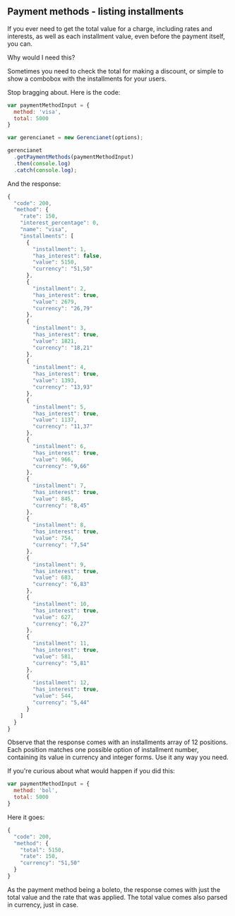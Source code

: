 ## Payment methods - listing installments

If you ever need to get the total value for a charge, including rates and interests, as well as each installment value, even before the payment itself, you can.

Why would I need this?

Sometimes you need to check the total for making a discount, or simple to show a combobox with the installments for your users.

Stop bragging about. Here is the code:

```js
var paymentMethodInput = {
  method: 'visa',
  total: 5000
}

var gerencianet = new Gerencianet(options);

gerencianet
  .getPaymentMethods(paymentMethodInput)
  .then(console.log)
  .catch(console.log);
```

And the response:

```js
{
  "code": 200,
  "method": {
    "rate": 150,
    "interest_percentage": 0,
    "name": "visa",
    "installments": [
      {
        "installment": 1,
        "has_interest": false,
        "value": 5150,
        "currency": "51,50"
      },
      {
        "installment": 2,
        "has_interest": true,
        "value": 2679,
        "currency": "26,79"
      },
      {
        "installment": 3,
        "has_interest": true,
        "value": 1821,
        "currency": "18,21"
      },
      {
        "installment": 4,
        "has_interest": true,
        "value": 1393,
        "currency": "13,93"
      },
      {
        "installment": 5,
        "has_interest": true,
        "value": 1137,
        "currency": "11,37"
      },
      {
        "installment": 6,
        "has_interest": true,
        "value": 966,
        "currency": "9,66"
      },
      {
        "installment": 7,
        "has_interest": true,
        "value": 845,
        "currency": "8,45"
      },
      {
        "installment": 8,
        "has_interest": true,
        "value": 754,
        "currency": "7,54"
      },
      {
        "installment": 9,
        "has_interest": true,
        "value": 683,
        "currency": "6,83"
      },
      {
        "installment": 10,
        "has_interest": true,
        "value": 627,
        "currency": "6,27"
      },
      {
        "installment": 11,
        "has_interest": true,
        "value": 581,
        "currency": "5,81"
      },
      {
        "installment": 12,
        "has_interest": true,
        "value": 544,
        "currency": "5,44"
      }
    ]
  }
}
```

Observe that the response comes with an installments array of 12 positions. Each position matches one possible option of installment number, containing its value in currency and integer forms. Use it any way you need.

If you're curious about what would happen if you did this:

```js
var paymentMethodInput = {
  method: 'bol',
  total: 5000
}
```

Here it goes:

```js
{
  "code": 200,
  "method": {
    "total": 5150,
    "rate": 150,
    "currency": "51,50"
  }
}
```

As the payment method being a boleto, the response comes with just the total value and the rate that was applied. The total value comes also parsed in currency, just in case.